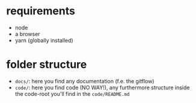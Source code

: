 # requirements

- node
- a browser
- yarn (globally installed)

# folder structure

- `docs/`: here you find any documentation (f.e. the gitflow)
- `code/`: here you find code (NO WAY!), any furthermore structure inside the code-root you'll find in the `code/README.md`

